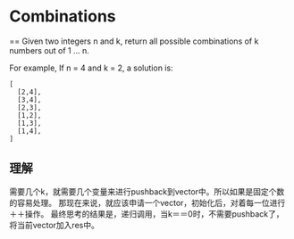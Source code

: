 # Combinations
==
Given two integers n and k, return all possible combinations of k numbers out of 1 ... n.

For example,
If n = 4 and k = 2, a solution is:
```
[
  [2,4],
  [3,4],
  [2,3],
  [1,2],
  [1,3],
  [1,4],
]
```

## 理解
需要几个k，就需要几个变量来进行pushback到vector中。所以如果是固定个数的容易处理。
那现在来说，就应该申请一个vector，初始化后，对着每一位进行＋＋操作。
最终思考的结果是，递归调用，当k＝＝0时，不需要pushback了，将当前vector加入res中。
